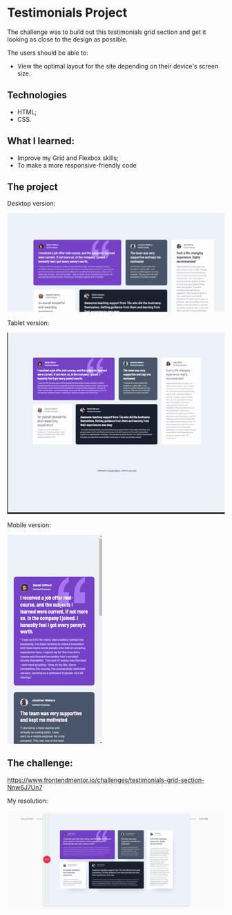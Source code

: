 # Testimonials Project

The challenge was to build out this testimonials grid section and get it looking as close to the design as possible.

The users should be able to:

- View the optimal layout for the site depending on their device's screen size.

## Technologies

- HTML;
- CSS.

## What I learned:

- Improve my Grid and Flexbox skills;
- To make a more responsive-friendly code

## The project

Desktop version:

<img src="./src/testimonials-desktop-screen.gif" alt="The PicPro payment app screen gif">

Tablet version:

<img src="./src/testimonials-tablet-screen.gif" alt="The PicPro payment app screen gif">

Mobile version:

<img src="./src/testimonials-mobile-screen.gif" alt="The PicPro payment app screen gif">


## The challenge:

https://www.frontendmentor.io/challenges/testimonials-grid-section-Nnw6J7Un7

My resolution: 

<img src="./src/testimonials-comparative-screen.gif" alt="The PicPro payment app screen gif">
